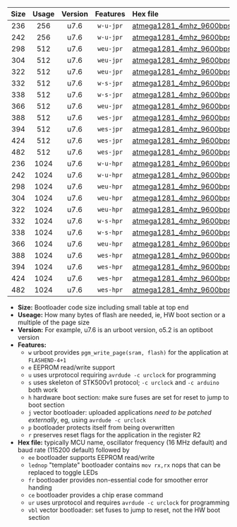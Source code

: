 |Size|Usage|Version|Features|Hex file|
|:-:|:-:|:-:|:-:|:--|
|236|256|u7.6|`w-u-jpr`|[atmega1281_4mhz_9600bps_ur_vbl.hex](https://raw.githubusercontent.com/stefanrueger/urboot/main/atmega1281_4mhz_9600bps_ur_vbl.hex)|
|242|256|u7.6|`w-u-jpr`|[atmega1281_4mhz_9600bps_lednop_ur_vbl.hex](https://raw.githubusercontent.com/stefanrueger/urboot/main/atmega1281_4mhz_9600bps_lednop_ur_vbl.hex)|
|298|512|u7.6|`weu-jpr`|[atmega1281_4mhz_9600bps_ee_ur_vbl.hex](https://raw.githubusercontent.com/stefanrueger/urboot/main/atmega1281_4mhz_9600bps_ee_ur_vbl.hex)|
|304|512|u7.6|`weu-jpr`|[atmega1281_4mhz_9600bps_ee_lednop_ur_vbl.hex](https://raw.githubusercontent.com/stefanrueger/urboot/main/atmega1281_4mhz_9600bps_ee_lednop_ur_vbl.hex)|
|322|512|u7.6|`weu-jpr`|[atmega1281_4mhz_9600bps_ee_lednop_fr_ur_vbl.hex](https://raw.githubusercontent.com/stefanrueger/urboot/main/atmega1281_4mhz_9600bps_ee_lednop_fr_ur_vbl.hex)|
|332|512|u7.6|`w-s-jpr`|[atmega1281_4mhz_9600bps_vbl.hex](https://raw.githubusercontent.com/stefanrueger/urboot/main/atmega1281_4mhz_9600bps_vbl.hex)|
|338|512|u7.6|`w-s-jpr`|[atmega1281_4mhz_9600bps_lednop_vbl.hex](https://raw.githubusercontent.com/stefanrueger/urboot/main/atmega1281_4mhz_9600bps_lednop_vbl.hex)|
|366|512|u7.6|`weu-jpr`|[atmega1281_4mhz_9600bps_ee_lednop_fr_ce_ur_vbl.hex](https://raw.githubusercontent.com/stefanrueger/urboot/main/atmega1281_4mhz_9600bps_ee_lednop_fr_ce_ur_vbl.hex)|
|388|512|u7.6|`wes-jpr`|[atmega1281_4mhz_9600bps_ee_vbl.hex](https://raw.githubusercontent.com/stefanrueger/urboot/main/atmega1281_4mhz_9600bps_ee_vbl.hex)|
|394|512|u7.6|`wes-jpr`|[atmega1281_4mhz_9600bps_ee_lednop_vbl.hex](https://raw.githubusercontent.com/stefanrueger/urboot/main/atmega1281_4mhz_9600bps_ee_lednop_vbl.hex)|
|424|512|u7.6|`wes-jpr`|[atmega1281_4mhz_9600bps_ee_lednop_fr_vbl.hex](https://raw.githubusercontent.com/stefanrueger/urboot/main/atmega1281_4mhz_9600bps_ee_lednop_fr_vbl.hex)|
|482|512|u7.6|`wes-jpr`|[atmega1281_4mhz_9600bps_ee_lednop_fr_ce_vbl.hex](https://raw.githubusercontent.com/stefanrueger/urboot/main/atmega1281_4mhz_9600bps_ee_lednop_fr_ce_vbl.hex)|
|236|1024|u7.6|`w-u-hpr`|[atmega1281_4mhz_9600bps_ur.hex](https://raw.githubusercontent.com/stefanrueger/urboot/main/atmega1281_4mhz_9600bps_ur.hex)|
|242|1024|u7.6|`w-u-hpr`|[atmega1281_4mhz_9600bps_lednop_ur.hex](https://raw.githubusercontent.com/stefanrueger/urboot/main/atmega1281_4mhz_9600bps_lednop_ur.hex)|
|298|1024|u7.6|`weu-hpr`|[atmega1281_4mhz_9600bps_ee_ur.hex](https://raw.githubusercontent.com/stefanrueger/urboot/main/atmega1281_4mhz_9600bps_ee_ur.hex)|
|304|1024|u7.6|`weu-hpr`|[atmega1281_4mhz_9600bps_ee_lednop_ur.hex](https://raw.githubusercontent.com/stefanrueger/urboot/main/atmega1281_4mhz_9600bps_ee_lednop_ur.hex)|
|322|1024|u7.6|`weu-hpr`|[atmega1281_4mhz_9600bps_ee_lednop_fr_ur.hex](https://raw.githubusercontent.com/stefanrueger/urboot/main/atmega1281_4mhz_9600bps_ee_lednop_fr_ur.hex)|
|332|1024|u7.6|`w-s-hpr`|[atmega1281_4mhz_9600bps.hex](https://raw.githubusercontent.com/stefanrueger/urboot/main/atmega1281_4mhz_9600bps.hex)|
|338|1024|u7.6|`w-s-hpr`|[atmega1281_4mhz_9600bps_lednop.hex](https://raw.githubusercontent.com/stefanrueger/urboot/main/atmega1281_4mhz_9600bps_lednop.hex)|
|366|1024|u7.6|`weu-hpr`|[atmega1281_4mhz_9600bps_ee_lednop_fr_ce_ur.hex](https://raw.githubusercontent.com/stefanrueger/urboot/main/atmega1281_4mhz_9600bps_ee_lednop_fr_ce_ur.hex)|
|388|1024|u7.6|`wes-hpr`|[atmega1281_4mhz_9600bps_ee.hex](https://raw.githubusercontent.com/stefanrueger/urboot/main/atmega1281_4mhz_9600bps_ee.hex)|
|394|1024|u7.6|`wes-hpr`|[atmega1281_4mhz_9600bps_ee_lednop.hex](https://raw.githubusercontent.com/stefanrueger/urboot/main/atmega1281_4mhz_9600bps_ee_lednop.hex)|
|424|1024|u7.6|`wes-hpr`|[atmega1281_4mhz_9600bps_ee_lednop_fr.hex](https://raw.githubusercontent.com/stefanrueger/urboot/main/atmega1281_4mhz_9600bps_ee_lednop_fr.hex)|
|482|1024|u7.6|`wes-hpr`|[atmega1281_4mhz_9600bps_ee_lednop_fr_ce.hex](https://raw.githubusercontent.com/stefanrueger/urboot/main/atmega1281_4mhz_9600bps_ee_lednop_fr_ce.hex)|

- **Size:** Bootloader code size including small table at top end
- **Useage:** How many bytes of flash are needed, ie, HW boot section or a multiple of the page size
- **Version:** For example, u7.6 is an urboot version, o5.2 is an optiboot version
- **Features:**
  + `w` urboot provides `pgm_write_page(sram, flash)` for the application at `FLASHEND-4+1`
  + `e` EEPROM read/write support
  + `u` uses urprotocol requiring `avrdude -c urclock` for programming
  + `s` uses skeleton of STK500v1 protocol; `-c urclock` and `-c arduino` both work
  + `h` hardware boot section: make sure fuses are set for reset to jump to boot section
  + `j` vector bootloader: uploaded applications *need to be patched externally*, eg, using `avrdude -c urclock`
  + `p` bootloader protects itself from being overwritten
  + `r` preserves reset flags for the application in the register R2
- **Hex file:** typically MCU name, oscillator frequency (16 MHz default) and baud rate (115200 default) followed by
  + `ee` bootloader supports EEPROM read/write
  + `lednop` "template" bootloader contains `mov rx,rx` nops that can be replaced to toggle LEDs
  + `fr` bootloader provides non-essential code for smoother error handing
  + `ce` bootloader provides a chip erase command
  + `ur` uses urprotocol and requires `avrdude -c urclock` for programming
  + `vbl` vector bootloader: set fuses to jump to reset, not the HW boot section
